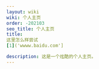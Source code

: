```yaml
---
layout: wiki
wiki: 个人主页
order: -202103
seo_title: 个人主页
title: 
这里怎么样尝试
[1]('wwww.baidu.com']

description: 这是一个炫酷的个人主页。
---
```

